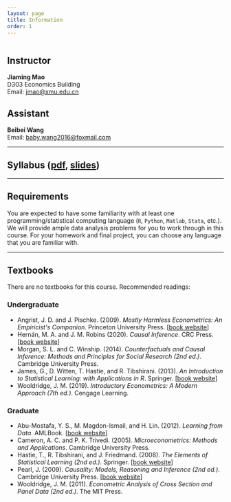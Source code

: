 ```yaml
---
layout: page
title: Information
order: 1
---
```

<p style="height: 1px"></p>

## Instructor
**Jiaming Mao**<br>
D303 Economics Building<br>
Email: <jmao@xmu.edu.cn>

## Assistant
**Beibei Wang**<br>
Email: <baby.wang2016@foxmail.com>

---

## Syllabus ([pdf]({{site.baseurl}}/assets/syllabus.pdf), [slides](https://raw.githack.com/jiamingmao/data-analysis/master/Course%20Info/Course-Info.html))

---

## Requirements

You are expected to have some familiarity with at least one programming/statistical computing language (`R`, `Python`, `Matlab`, `Stata`, etc.). We will provide ample data analysis problems for you to work through in this course. For your homework and final project, you can choose any language that you are familiar with.

---

## Textbooks

There are no textbooks for this course. Recommended readings:

### Undergraduate
- Angrist, J. D. and J. Pischke. (2009). *Mostly Harmless Econometrics: An Empiricist's Companion*. Princeton University Press. [[book website](https://www.mostlyharmlesseconometrics.com/)]
- Hernán, M. A. and J. M. Robins (2020). *Causal Inference*. CRC Press. [[book website](https://www.hsph.harvard.edu/miguel-hernan/causal-inference-book)]
- Morgan, S. L. and C. Winship. (2014). *Counterfactuals and Causal Inference: Methods and Principles for Social Research (2nd ed.)*. Cambridge University Press.
- James, G., D. Witten, T. Hastie, and R. Tibshirani. (2013). *An Introduction to Statistical Learning: with Applications in R*. Springer. [[book website](http://www-bcf.usc.edu/~gareth/ISL/)]
- Wooldridge, J. M. (2019). *Introductory Econometrics: A Modern Approach (7th ed.)*. Cengage Learning.

### Graduate
- Abu-Mostafa, Y. S., M. Magdon-Ismail, and H. Lin. (2012). *Learning from Data*. AMLBook. [[book website](https://work.caltech.edu/telecourse.html)]
- Cameron, A. C. and P. K. Trivedi. (2005). *Microeconometrics: Methods and Applications*. Cambridge University Press.
- Hastie, T., R. Tibshirani, and J. Friedmand. (2008). *The Elements of Statistical Learning (2nd ed.)*. Springer. [[book website](https://web.stanford.edu/~hastie/ElemStatLearn)]
- Pearl, J. (2009). *Causality: Models, Reasoning and Inference (2nd ed.)*. Cambridge University Press. [[book website](http://bayes.cs.ucla.edu/BOOK-2K/)]
- Wooldridge, J. M. (2011). *Econometric Analysis of Cross Section and Panel Data (2nd ed.)*. The MIT Press.
